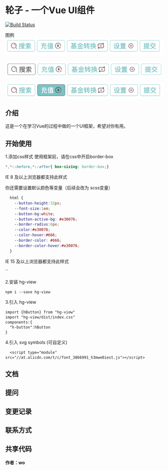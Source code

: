 # 轮子 - 一个Vue UI组件
[![Build Status](https://app.travis-ci.com/hlr423/gulu.svg?branch=hlr)](https://app.travis-ci.com/hlr423/gulu)


图例
![button logo](src/assate/WechatIMG19193.png)
 
![button logo](src/assate/WechatIMG19194.png)
 
![button logo](src/assate/WechatIMG19195.png)
 
## 介绍
   这是一个在学习Vue的过程中做的一个UI框架，希望对你有用。
   
## 开始使用

1.添加css样式
    使用框架前，请在css中开启border-box

```css
*,*::before,*::after{ box-sizing: border-box;}
```
IE 8 及以上浏览器都支持此样式

你还需要设置默认颜色等变量（后续会改为 scss变量）
```css
  html {
    --button-height:32px;
    --font-size:1em;
    --button-bg:white;
    --button-active-bg: #e30076;
    --border-radius:6px;
    --color:#e30076;
    --color-hover:#666;
    --border-color: #666;
    --border-color-hover:#e30076;
  }
```
  IE 15 及以上浏览器都支持此样式

`` 

2.安装 hg-view
```
npm i --save hg-view
```

3.引入 hg-view
```
import {hButton} from "hg-view"
import "hg-view/dist/index.css"
components:{
  "h-button":hButton
}
```

4.引入 svg symbols (可自定义)
```
  <script type="module" src="//at.alicdn.com/t/c/font_3866991_h3mwe0iest.js"></script>
```
## 文档
## 提问
## 变更记录
## 联系方式
## 共享代码



#### 作者：wo

